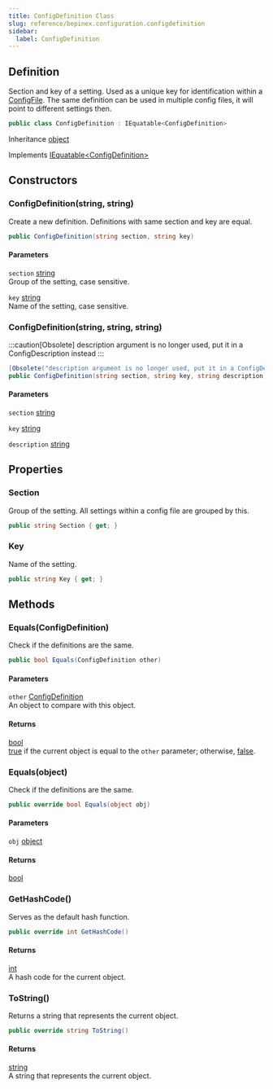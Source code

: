 ```yaml
---
title: ConfigDefinition Class
slug: reference/bepinex.configuration.configdefinition
sidebar:
  label: ConfigDefinition
---
```


## Definition

Section and key of a setting. Used as a unique key for identification within a [ConfigFile](../bepinex.configuration.configfile/). The same definition can be used in multiple config files, it will point to different settings then.

```csharp title="C#"
public class ConfigDefinition : IEquatable<ConfigDefinition>
```

Inheritance [object](https://learn.microsoft.com/dotnet/api/system.object/)

Implements [IEquatable\<ConfigDefinition\>](https://learn.microsoft.com/dotnet/api/system.iequatable-1/)

## Constructors

### ConfigDefinition(string, string)

Create a new definition. Definitions with same section and key are equal.

```csharp title="C#"
public ConfigDefinition(string section, string key)
```

#### Parameters

`section` [string](https://learn.microsoft.com/dotnet/api/system.string/)  
Group of the setting, case sensitive.

`key` [string](https://learn.microsoft.com/dotnet/api/system.string/)  
Name of the setting, case sensitive.

### ConfigDefinition(string, string, string)

:::caution[Obsolete]
description argument is no longer used, put it in a ConfigDescription instead
:::

```csharp title="C#"
[Obsolete("description argument is no longer used, put it in a ConfigDescription instead")]
public ConfigDefinition(string section, string key, string description)
```

#### Parameters

`section` [string](https://learn.microsoft.com/dotnet/api/system.string/)

`key` [string](https://learn.microsoft.com/dotnet/api/system.string/)

`description` [string](https://learn.microsoft.com/dotnet/api/system.string/)

## Properties

### Section

Group of the setting. All settings within a config file are grouped by this.

```csharp title="C#"
public string Section { get; }
```

### Key

Name of the setting.

```csharp title="C#"
public string Key { get; }
```

## Methods

### Equals(ConfigDefinition)

Check if the definitions are the same.

```csharp title="C#"
public bool Equals(ConfigDefinition other)
```

#### Parameters

`other` [ConfigDefinition](../bepinex.configuration.configdefinition/)  
An object to compare with this object.

#### Returns

[bool](https://learn.microsoft.com/dotnet/api/system.boolean/)  
<a href="https://learn.microsoft.com/dotnet/csharp/language-reference/builtin-types/bool">true</a> if the current object is equal to the `other` parameter; otherwise, <a href="https://learn.microsoft.com/dotnet/csharp/language-reference/builtin-types/bool">false</a>.

### Equals(object)

Check if the definitions are the same.

```csharp title="C#"
public override bool Equals(object obj)
```

#### Parameters

`obj` [object](https://learn.microsoft.com/dotnet/api/system.object/)

#### Returns

[bool](https://learn.microsoft.com/dotnet/api/system.boolean/)

### GetHashCode()

Serves as the default hash function.

```csharp title="C#"
public override int GetHashCode()
```

#### Returns

[int](https://learn.microsoft.com/dotnet/api/system.int32/)  
A hash code for the current object.

### ToString()

Returns a string that represents the current object.

```csharp title="C#"
public override string ToString()
```

#### Returns

[string](https://learn.microsoft.com/dotnet/api/system.string/)  
A string that represents the current object.
